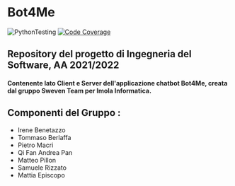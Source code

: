 # Bot4Me
![PythonTesting](https://github.com/SwevenTeam/Bot4Me/actions/workflows/PythonTesting.yml/badge.svg)
[![Code Coverage](https://codecov.io/gh/SwevenTeam/Bot4Me/branch/developTesting/graph/badge.svg?token=DN744BSRFZ)](https://codecov.io/gh/SwevenTeam/Bot4Me)
## Repository del progetto di Ingegneria del Software, AA 2021/2022
#### Contenente lato Client e Server dell'applicazione chatbot **Bot4Me**, creata dal gruppo Sweven Team per **Imola Informatica**.



Componenti del Gruppo : 
---
* Irene Benetazzo
* Tommaso Berlaffa
* Pietro Macri
* Qi Fan Andrea Pan 
* Matteo Pillon 
* Samuele Rizzato 
* Mattia Episcopo 

